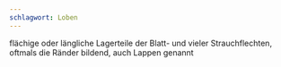 ```yaml
---
schlagwort: Loben
---
```

flächige oder längliche Lagerteile der Blatt- und vieler Strauchflechten, oftmals die Ränder bildend, auch Lappen genannt